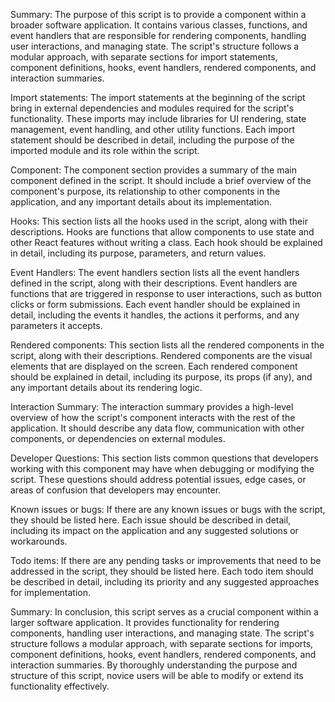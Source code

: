 Summary:
The purpose of this script is to provide a component within a broader software application. It contains various classes, functions, and event handlers that are responsible for rendering components, handling user interactions, and managing state. The script's structure follows a modular approach, with separate sections for import statements, component definitions, hooks, event handlers, rendered components, and interaction summaries.

Import statements:
The import statements at the beginning of the script bring in external dependencies and modules required for the script's functionality. These imports may include libraries for UI rendering, state management, event handling, and other utility functions. Each import statement should be described in detail, including the purpose of the imported module and its role within the script.

Component:
The component section provides a summary of the main component defined in the script. It should include a brief overview of the component's purpose, its relationship to other components in the application, and any important details about its implementation.

Hooks:
This section lists all the hooks used in the script, along with their descriptions. Hooks are functions that allow components to use state and other React features without writing a class. Each hook should be explained in detail, including its purpose, parameters, and return values.

Event Handlers:
The event handlers section lists all the event handlers defined in the script, along with their descriptions. Event handlers are functions that are triggered in response to user interactions, such as button clicks or form submissions. Each event handler should be explained in detail, including the events it handles, the actions it performs, and any parameters it accepts.

Rendered components:
This section lists all the rendered components in the script, along with their descriptions. Rendered components are the visual elements that are displayed on the screen. Each rendered component should be explained in detail, including its purpose, its props (if any), and any important details about its rendering logic.

Interaction Summary:
The interaction summary provides a high-level overview of how the script's component interacts with the rest of the application. It should describe any data flow, communication with other components, or dependencies on external modules.

Developer Questions:
This section lists common questions that developers working with this component may have when debugging or modifying the script. These questions should address potential issues, edge cases, or areas of confusion that developers may encounter.

Known issues or bugs:
If there are any known issues or bugs with the script, they should be listed here. Each issue should be described in detail, including its impact on the application and any suggested solutions or workarounds.

Todo items:
If there are any pending tasks or improvements that need to be addressed in the script, they should be listed here. Each todo item should be described in detail, including its priority and any suggested approaches for implementation.

Summary:
In conclusion, this script serves as a crucial component within a larger software application. It provides functionality for rendering components, handling user interactions, and managing state. The script's structure follows a modular approach, with separate sections for imports, component definitions, hooks, event handlers, rendered components, and interaction summaries. By thoroughly understanding the purpose and structure of this script, novice users will be able to modify or extend its functionality effectively.